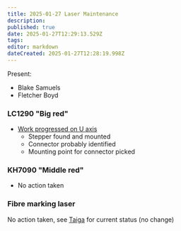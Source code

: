 ```yaml
---
title: 2025-01-27 Laser Maintenance
description: 
published: true
date: 2025-01-27T12:29:13.529Z
tags: 
editor: markdown
dateCreated: 2025-01-27T12:28:19.998Z
---
```


Present:
* Blake Samuels
* Fletcher Boyd

### LC1290 "Big red"

* [Work progressed on U axis](https://tasks.artifactory.org.au/project/lasers/us/16?kanban-status=37)
  * Stepper found and mounted
  * Connector probably identified
  * Mounting point for connector picked

### KH7090 "Middle red"

* No action taken

### Fibre marking laser

No action taken, see [Taiga](https://tasks.artifactory.org.au/project/lasers/us/6?kanban-status=37) for current status (no change)